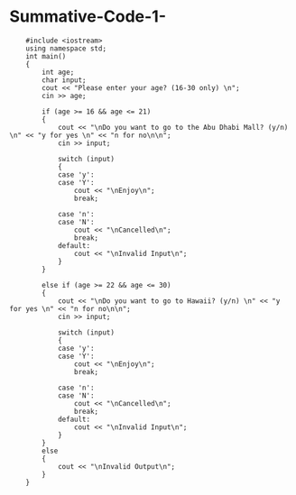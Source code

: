 # Summative-Code-1-

        #include <iostream>
        using namespace std;
        int main()
        {
            int age;
            char input;
            cout << "Please enter your age? (16-30 only) \n";
            cin >> age;

            if (age >= 16 && age <= 21)
            {
                cout << "\nDo you want to go to the Abu Dhabi Mall? (y/n) \n" << "y for yes \n" << "n for no\n\n";
                cin >> input;

                switch (input)
                {
                case 'y':
                case 'Y':
                    cout << "\nEnjoy\n";
                    break;

                case 'n':
                case 'N':
                    cout << "\nCancelled\n";
                    break;
                default:
                    cout << "\nInvalid Input\n";
                }
            }

            else if (age >= 22 && age <= 30)
            {
                cout << "\nDo you want to go to Hawaii? (y/n) \n" << "y for yes \n" << "n for no\n\n";
                cin >> input;

                switch (input)
                {
                case 'y':
                case 'Y':
                    cout << "\nEnjoy\n";
                    break;

                case 'n':
                case 'N':
                    cout << "\nCancelled\n";
                    break;
                default:
                    cout << "\nInvalid Input\n";
                }
            }
            else
            {
                cout << "\nInvalid Output\n";
            }
        }



